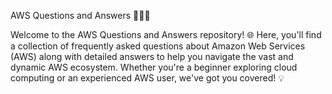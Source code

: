 

AWS Questions and Answers 👩‍💻🚀

Welcome to the AWS Questions and Answers repository! 🌐 Here, you'll find a collection of frequently asked questions about Amazon Web Services (AWS) along with detailed answers to help you navigate the vast and dynamic AWS ecosystem. Whether you're a beginner exploring cloud computing or an experienced AWS user, we've got you covered! 💡
